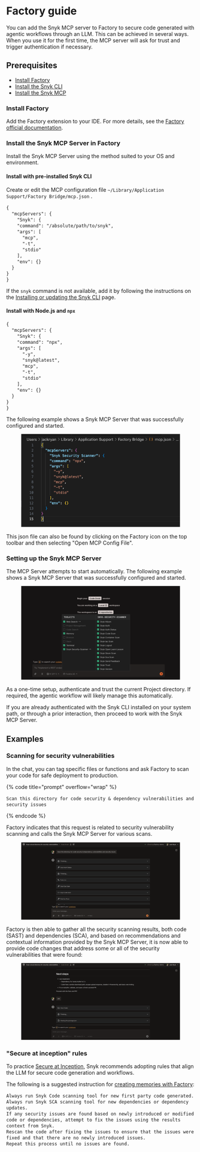 # Factory guide

You can add the Snyk MCP server to Factory to secure code generated with agentic workflows through an LLM. This can be achieved in several ways. When you use it for the first time, the MCP server will ask for trust and trigger authentication if necessary.

## Prerequisites

* [Install Factory](factory-guide.md#install-factory)
* [Install the Snyk CLI](../../../developer-tools/snyk-cli/install-or-update-the-snyk-cli/)
* [Install the Snyk MCP](factory-guide.md#install-the-snyk-mcp-server-in-amazon-q)

### Install Factory

Add the Factory extension to your IDE. For more details, see the [Factory official documentation](https://docs.factory.ai/user-guides/factory-bridge/installation-and-usage).&#x20;

### Install the Snyk MCP Server in Factory

Install the Snyk MCP Server using the method suited to your OS and environment.

#### Install with pre-installed Snyk CLI

Create or edit the MCP configuration file `~/Library/Application Support/Factory Bridge/mcp.json` .

```
{
  "mcpServers": { 
    "Snyk": {
    "command": "/absolute/path/to/snyk",
    "args": [
      "mcp",
      "-t",
      "stdio"
    ],
    "env": {}
  }
}
}
```

If the `snyk` command is not available, add it by following the instructions on the [Installing or updating the Snyk CLI](../../../developer-tools/snyk-cli/install-or-update-the-snyk-cli/) page.

#### Install with Node.js and `npx`

```
{
  "mcpServers": { 
    "Snyk": {
    "command": "npx",
    "args": [
      "-y",
      "snyk@latest",
      "mcp",
      "-t",
      "stdio"
    ],
    "env": {}
  }
}
}
```

The following example shows a Snyk MCP Server that was successfully configured and started.

<figure><img src="../../../.gitbook/assets/image (215).png" alt=""><figcaption></figcaption></figure>

This json file can also be found by clicking on the Factory icon on the top toolbar and then selecting "Open MCP Config File".&#x20;

### Setting up the Snyk MCP Server <a href="#setting-up-the-snyk-mcp-server" id="setting-up-the-snyk-mcp-server"></a>

The MCP Server attempts to start automatically. The following example shows a Snyk MCP Server that was successfully configured and started.

<figure><img src="../../../.gitbook/assets/image (1) (5).png" alt=""><figcaption></figcaption></figure>

As a one-time setup, authenticate and trust the current Project directory. If required, the agentic workflow will likely manage this automatically.

If you are already authenticated with the Snyk CLI installed on your system path, or through a prior interaction, then proceed to work with the Snyk MCP Server.

## Examples

### Scanning for security vulnerabilities

In the chat, you can tag specific files or functions and ask Factory to scan your code for safe deployment to production.

{% code title="prompt" overflow="wrap" %}
```
Scan this directory for code security & dependency vulnerabilities and security issues
```
{% endcode %}

Factory indicates that this request is related to security vulnerability scanning and calls the Snyk MCP Server for various scans.

<figure><img src="../../../.gitbook/assets/image (2) (4).png" alt=""><figcaption></figcaption></figure>

Factory is then able to gather all the security scanning results, both code (SAST) and dependencies (SCA), and based on recommendations and contextual information provided by the Snyk MCP Server, it is now able to provide code changes that address some or all of the security vulnerabilities that were found:

<figure><img src="../../../.gitbook/assets/image (215) (3).png" alt=""><figcaption></figcaption></figure>

### "Secure at inception" rules <a href="#secure-at-inception-rules" id="secure-at-inception-rules"></a>

To practice [Secure at Inception](https://snyk.io/solutions/secure-ai-generated-code/), Snyk recommends adopting rules that align the LLM for secure code generation and workflows.

The following is a suggested instruction for [creating memories with Factory](https://docs.factory.ai/user-guides/memory/understanding-memory#adding-new-facts):

```
Always run Snyk Code scanning tool for new first party code generated.
Always run Snyk SCA scanning tool for new dependencies or dependency updates.
If any security issues are found based on newly introduced or modified code or dependencies, attempt to fix the issues using the results context from Snyk.
Rescan the code after fixing the issues to ensure that the issues were fixed and that there are no newly introduced issues.
Repeat this process until no issues are found.
```
